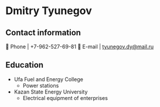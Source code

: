 # Dmitry Tyunegov

## Contact information
:iphone: Phone   | +7-962-527-69-81
:fax: E-mail     | tyunegov.dy@mail.ru

## Education
- Ufa Fuel and Energy College
  - Power stations
- Kazan State Energy University
  - Electrical equipment of enterprises 
